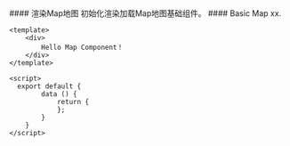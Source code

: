<cn>
#### 渲染Map地图
初始化渲染加载Map地图基础组件。
</cn>

<us>
#### Basic Map
xx.
</us>

```tpl
<template>
	<div>
		Hello Map Component！
	</div>
</template>

<script>
  export default {
		data () {
			return {
			};
		}
	}
</script>
```
